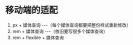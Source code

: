 # 移动端的适配
1. px + 媒体查询   ---（每个媒体查询都要把整份样式重新修改）
2. rem + 媒体查询   ---（依旧要写很多个媒体查询）
3. rem + flexible + 媒体查询